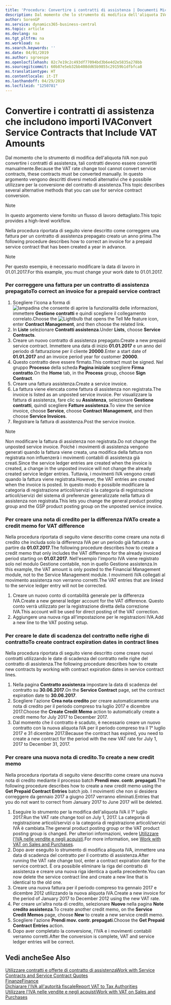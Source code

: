 ```yaml
---
title: 'Procedura: Convertire i contratti di assistenza | Documenti Microsoft'
description: Dal momento che lo strumento di modifica dell'aliquota IVA non può convertire i contratti di assistenza, tali contratti devono essere convertiti manualmente. In questo argomento vengono descritti diversi metodi alternativi che è possibile utilizzare per la conversione del contratto di assistenza.
author: SorenGP
ms.service: dynamics365-business-central
ms.topic: article
ms.devlang: na
ms.tgt_pltfrm: na
ms.workload: na
ms.search.keywords: ''
ms.date: 04/01/2019
ms.author: sgroespe
ms.openlocfilehash: 82c7e19c2c493df77094bd3b6e4d2e5835a278bb
ms.sourcegitcommit: 60b87e5eb32bb408dd65b9855c29159b1dfbfca8
ms.translationtype: HT
ms.contentlocale: it-IT
ms.lasthandoff: 04/29/2019
ms.locfileid: "1250781"
---
```

# <a name="convert-service-contracts-that-include-vat-amounts"></a><span data-ttu-id="df6d5-104">Convertire i contratti di assistenza che includono importi IVA</span><span class="sxs-lookup"><span data-stu-id="df6d5-104">Convert Service Contracts that Include VAT Amounts</span></span>
<span data-ttu-id="df6d5-105">Dal momento che lo strumento di modifica dell'aliquota IVA non può convertire i contratti di assistenza, tali contratti devono essere convertiti manualmente.</span><span class="sxs-lookup"><span data-stu-id="df6d5-105">Because the VAT rate change tool cannot convert service contracts, these contracts must be converted manually.</span></span> <span data-ttu-id="df6d5-106">In questo argomento vengono descritti diversi metodi alternativi che è possibile utilizzare per la conversione del contratto di assistenza.</span><span class="sxs-lookup"><span data-stu-id="df6d5-106">This topic describes several alternative methods that you can use for service contract conversion.</span></span>  

> [!NOTE]  
>  <span data-ttu-id="df6d5-107">In questo argomento viene fornito un flusso di lavoro dettagliato.</span><span class="sxs-lookup"><span data-stu-id="df6d5-107">This topic provides a high-level workflow.</span></span>  

 <span data-ttu-id="df6d5-108">Nella procedura riportata di seguito viene descritto come correggere una fattura per un contratto di assistenza prepagato creato un anno prima.</span><span class="sxs-lookup"><span data-stu-id="df6d5-108">The following procedure describes how to correct an invoice for a prepaid service contract that has been created a year in advance.</span></span>  

> [!NOTE]  
>  <span data-ttu-id="df6d5-109">Per questo esempio, è necessario modificare la data di lavoro in 01.01.2017.</span><span class="sxs-lookup"><span data-stu-id="df6d5-109">For this example, you must change your work date to 01.01.2017.</span></span>  

### <a name="to-correct-an-invoice-for-a-prepaid-service-contract"></a><span data-ttu-id="df6d5-110">Per correggere una fattura per un contratto di assistenza prepagato</span><span class="sxs-lookup"><span data-stu-id="df6d5-110">To correct an invoice for a prepaid service contract</span></span>  
1. <span data-ttu-id="df6d5-111">Scegliere l'icona a forma di ![lampadina che consente di aprire la funzionalità delle informazioni](media/ui-search/search_small.png "Informazioni sull'operazione che si desidera eseguire"), immettere **Gestione contratti** e quindi scegliere il collegamento correlato.</span><span class="sxs-lookup"><span data-stu-id="df6d5-111">Choose the ![Lightbulb that opens the Tell Me feature](media/ui-search/search_small.png "Tell me what you want to do") icon, enter **Contract Management**, and then choose the related link.</span></span>  
2. <span data-ttu-id="df6d5-112">In **Liste** selezionare **Contratti assistenza**.</span><span class="sxs-lookup"><span data-stu-id="df6d5-112">Under **Lists**, choose **Service Contracts**.</span></span>  
3. <span data-ttu-id="df6d5-113">Creare un nuovo contratto di assistenza prepagato.</span><span class="sxs-lookup"><span data-stu-id="df6d5-113">Create a new prepaid service contract.</span></span> <span data-ttu-id="df6d5-114">Immettere una data di inizio **01.01.2017** e un anno del periodo di fatturazione per il cliente **20000**.</span><span class="sxs-lookup"><span data-stu-id="df6d5-114">Enter a start date of **01.01.2017** and an invoice period year for customer **20000**.</span></span>  
4. <span data-ttu-id="df6d5-115">Questo contratto deve essere firmato.</span><span class="sxs-lookup"><span data-stu-id="df6d5-115">This contract must be signed.</span></span> <span data-ttu-id="df6d5-116">Nel gruppo **Processo** della scheda **Pagina iniziale** scegliere **Firma contratto**.</span><span class="sxs-lookup"><span data-stu-id="df6d5-116">On the **Home** tab, in the **Process** group, choose **Sign Contract**.</span></span>  
5. <span data-ttu-id="df6d5-117">Creare una fattura assistenza.</span><span class="sxs-lookup"><span data-stu-id="df6d5-117">Create a service invoice.</span></span>
6. <span data-ttu-id="df6d5-118">La fattura viene elencata come fattura di assistenza non registrata.</span><span class="sxs-lookup"><span data-stu-id="df6d5-118">The invoice is listed as an unposted service invoice.</span></span> <span data-ttu-id="df6d5-119">Per visualizzare la fattura di assistenza, fare clic su **Assistenza**, selezionare **Gestione contratti**, quindi scegliere **Fatture assistenza**.</span><span class="sxs-lookup"><span data-stu-id="df6d5-119">To view the service invoice, choose **Service**, choose **Contract Management**, and then choose **Service Invoices**.</span></span>  
7. <span data-ttu-id="df6d5-120">Registrare la fattura di assistenza.</span><span class="sxs-lookup"><span data-stu-id="df6d5-120">Post the service invoice.</span></span>  

> [!NOTE]  
>  <span data-ttu-id="df6d5-121">Non modificare la fattura di assistenza non registrata.</span><span class="sxs-lookup"><span data-stu-id="df6d5-121">Do not change the unposted service invoice.</span></span> <span data-ttu-id="df6d5-122">Poiché i movimenti di assistenza vengono generati quando la fattura viene creata, una modifica della fattura non registrata non influenzerà i movimenti contabili di assistenza già creati.</span><span class="sxs-lookup"><span data-stu-id="df6d5-122">Since the service ledger entries are created when the invoice is created, a change in the unposted invoice will not change the already created service ledger entries.</span></span> <span data-ttu-id="df6d5-123">Tuttavia, i movimenti IVA vengono creati quando la fattura viene registrata.</span><span class="sxs-lookup"><span data-stu-id="df6d5-123">However, the VAT entries are created when the invoice is posted.</span></span> <span data-ttu-id="df6d5-124">In questo modo è possibile modificare la categoria di registrazione articoli/servizi e la categoria di registrazione articoli/servizi del sistema di preferenze generalizzate nella fattura di assistenza non registrata.</span><span class="sxs-lookup"><span data-stu-id="df6d5-124">This lets you change the general product posting group and the GSP product posting group on the unposted service invoice.</span></span>  

### <a name="to-create-a-credit-memo-for-vat-difference"></a><span data-ttu-id="df6d5-125">Per creare una nota di credito per la differenza IVA</span><span class="sxs-lookup"><span data-stu-id="df6d5-125">To create a credit memo for VAT difference</span></span>  
<span data-ttu-id="df6d5-126">Nella procedura riportata di seguito viene descritto come creare una nota di credito che includa solo la differenza IVA per un periodo già fatturato a partire da **01.07.2017**.</span><span class="sxs-lookup"><span data-stu-id="df6d5-126">The following procedure describes how to create a credit memo that only includes the VAT difference for the already invoiced period starting on **01.07.2017**.</span></span> <span data-ttu-id="df6d5-127">Nell'esempio l'importo IVA viene registrato solo nel modulo Gestione contabile, non in quello Gestione assistenza.</span><span class="sxs-lookup"><span data-stu-id="df6d5-127">In this example, the VAT amount is only posted to the Financial Management module, not to the Service Management module.</span></span> <span data-ttu-id="df6d5-128">I movimenti IVA collegati al movimento assistenza non verranno corretti.</span><span class="sxs-lookup"><span data-stu-id="df6d5-128">The VAT entries that are linked to the service ledger entry will not be corrected.</span></span>  

1. <span data-ttu-id="df6d5-129">Creare un nuovo conto di contabilità generale per la differenza IVA.</span><span class="sxs-lookup"><span data-stu-id="df6d5-129">Create a new general ledger account for the VAT difference.</span></span> <span data-ttu-id="df6d5-130">Questo conto verrà utilizzato per la registrazione diretta della correzione IVA.</span><span class="sxs-lookup"><span data-stu-id="df6d5-130">This account will be used for direct posting of the VAT correction.</span></span>  
2. <span data-ttu-id="df6d5-131">Aggiungere una nuova riga all'impostazione per le registrazioni IVA.</span><span class="sxs-lookup"><span data-stu-id="df6d5-131">Add a new line to the VAT posting setup.</span></span>  

### <a name="to-create-contract-expiration-dates-in-contract-lines"></a><span data-ttu-id="df6d5-132">Per creare le date di scadenza del contratto nelle righe di contratto</span><span class="sxs-lookup"><span data-stu-id="df6d5-132">To create contract expiration dates in contract lines</span></span>  
<span data-ttu-id="df6d5-133">Nella procedura riportata di seguito viene descritto come creare nuovi contratti utilizzando le date di scadenza del contratto nelle righe del contratto di assistenza.</span><span class="sxs-lookup"><span data-stu-id="df6d5-133">The following procedure describes how to create new contracts by working with contract expiration dates in service contract lines.</span></span>  

1. <span data-ttu-id="df6d5-134">Nella pagina **Contratto assistenza** impostare la data di scadenza del contratto su **30.06.2017**.</span><span class="sxs-lookup"><span data-stu-id="df6d5-134">On the **Service Contract** page, set the contract expiration date to **30.06.2017**.</span></span>  
2. <span data-ttu-id="df6d5-135">Scegliere l'azione **Crea nota credito** per creare automaticamente una nota di credito per il periodo compreso tra luglio 2017 e dicembre 2017.</span><span class="sxs-lookup"><span data-stu-id="df6d5-135">Choose the **Create Credit Memo** action to automatically create a credit memo for July 2017 to December 2017.</span></span>  
3. <span data-ttu-id="df6d5-136">Dal momento che il contratto è scaduto, è necessario creare un nuovo contratto con la nuova aliquota IVA per il periodo compreso tra il 1° luglio 2017 e 31 dicembre 2017.</span><span class="sxs-lookup"><span data-stu-id="df6d5-136">Because the contract has expired, you need to create a new contract for the period with the new VAT rate for July 1, 2017 to December 31, 2017.</span></span>  

### <a name="to-create-a-new-credit-memo"></a><span data-ttu-id="df6d5-137">Per creare una nuova nota di credito.</span><span class="sxs-lookup"><span data-stu-id="df6d5-137">To create a new credit memo</span></span>  
<span data-ttu-id="df6d5-138">Nella procedura riportata di seguito viene descritto come creare una nuova nota di credito mediante il processo batch **Prendi mov. contr. prepagati**.</span><span class="sxs-lookup"><span data-stu-id="df6d5-138">The following procedure describes how to create a new credit memo using the **Get Prepaid Contract Entries** batch job.</span></span> <span data-ttu-id="df6d5-139">I movimenti che non si desidera correggere da gennaio 2017 a giugno 2017 verranno eliminati.</span><span class="sxs-lookup"><span data-stu-id="df6d5-139">Entries that you do not want to correct from January 2017 to June 2017 will be deleted.</span></span>  

1. <span data-ttu-id="df6d5-140">Eseguire lo strumento per la modifica dell'aliquota IVA il 1° luglio 2017.</span><span class="sxs-lookup"><span data-stu-id="df6d5-140">Run the VAT rate change tool on July 1, 2017.</span></span> <span data-ttu-id="df6d5-141">La categoria di registrazione articoli/servizi o la categoria di registrazione articoli/servizi IVA è cambiata.</span><span class="sxs-lookup"><span data-stu-id="df6d5-141">The general product posting group or the VAT product posting group is changed.</span></span> <span data-ttu-id="df6d5-142">Per ulteriori informazioni, vedere [Utilizzare l'IVA nelle vendite e negli acquisti](finance-work-with-vat.md).</span><span class="sxs-lookup"><span data-stu-id="df6d5-142">For more information, see [Work with VAT on Sales and Purchases](finance-work-with-vat.md).</span></span>  
2. <span data-ttu-id="df6d5-143">Dopo aver eseguito lo strumento di modifica aliquota IVA, immettere una data di scadenza del contratto per il contratto di assistenza.</span><span class="sxs-lookup"><span data-stu-id="df6d5-143">After running the VAT rate change tool, enter a contract expiration date for the service contract.</span></span> <span data-ttu-id="df6d5-144">È ora possibile eliminare la riga del contratto di assistenza e creare una nuova riga identica a quella precedente.</span><span class="sxs-lookup"><span data-stu-id="df6d5-144">You can now delete the service contract line and create a new line that is identical to the old one.</span></span>  
3. <span data-ttu-id="df6d5-145">Creare una nuova fattura per il periodo compreso tra gennaio 2017 e dicembre 2012 utilizzando la nuova aliquota IVA.</span><span class="sxs-lookup"><span data-stu-id="df6d5-145">Create a new invoice for the period of January 2017 to December 2012 using the new VAT rate.</span></span>  
4. <span data-ttu-id="df6d5-146">Per creare un'altra nota di credito, selezionare **Nuovo** nella pagina **Note credito assistenza**.</span><span class="sxs-lookup"><span data-stu-id="df6d5-146">To create another credit memo, on the **Service Credit Memos** page, choose **New** to create a new service credit memo.</span></span>  
5. <span data-ttu-id="df6d5-147">Scegliere l'azione **Prendi mov. contr. prepagati**.</span><span class="sxs-lookup"><span data-stu-id="df6d5-147">Choose the **Get Prepaid Contract Entries** action.</span></span>  
6. <span data-ttu-id="df6d5-148">Dopo aver completato la conversione, l'IVA e i movimenti contabili verranno corretti.</span><span class="sxs-lookup"><span data-stu-id="df6d5-148">After the conversion is complete, VAT and service ledger entries will be correct.</span></span>  

## <a name="see-also"></a><span data-ttu-id="df6d5-149">Vedi anche</span><span class="sxs-lookup"><span data-stu-id="df6d5-149">See Also</span></span>  
[<span data-ttu-id="df6d5-150">Utilizzare contratti e offerte di contratto di assistenza</span><span class="sxs-lookup"><span data-stu-id="df6d5-150">Work with Service Contracts and Service Contract Quotes</span></span>](service-how-to-create-service-contracts-and-service-contract-quotes.md)  
[<span data-ttu-id="df6d5-151">Finanze</span><span class="sxs-lookup"><span data-stu-id="df6d5-151">Finance</span></span>](finance.md)  
[<span data-ttu-id="df6d5-152">Dichiarare l'IVA all'autorità fiscale</span><span class="sxs-lookup"><span data-stu-id="df6d5-152">Report VAT to Tax Authorities</span></span>](finance-how-report-vat.md)  
[<span data-ttu-id="df6d5-153">Utilizzare l'IVA nelle vendite e negli acquisti</span><span class="sxs-lookup"><span data-stu-id="df6d5-153">Work with VAT on Sales and Purchases</span></span>](finance-work-with-vat.md)  
